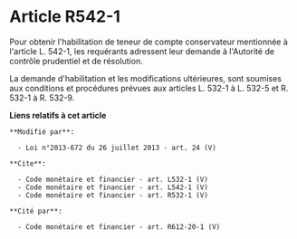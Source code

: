 # Article R542-1

Pour obtenir l'habilitation de teneur de compte conservateur mentionnée à l'article L. 542-1, les requérants adressent leur
demande à l'Autorité de contrôle prudentiel et de résolution. 

La demande d'habilitation et les modifications ultérieures, sont soumises aux conditions et procédures prévues aux articles
L. 532-1 à L. 532-5 et R. 532-1 à R. 532-9.

**Liens relatifs à cet article**

	**Modifié par**:

	  - Loi n°2013-672 du 26 juillet 2013 - art. 24 (V)

	**Cite**:

	  - Code monétaire et financier - art. L532-1 (V)
	  - Code monétaire et financier - art. L542-1 (V)
	  - Code monétaire et financier - art. R532-1 (V)

	**Cité par**:

	  - Code monétaire et financier - art. R612-20-1 (V)
